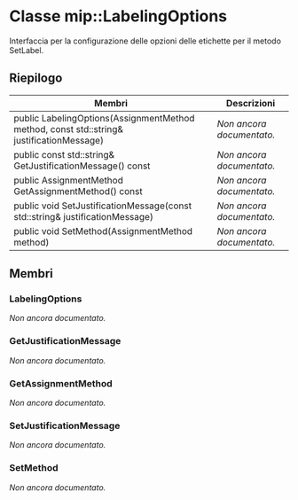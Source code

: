# <a name="class-miplabelingoptions"></a>Classe mip::LabelingOptions 
Interfaccia per la configurazione delle opzioni delle etichette per il metodo SetLabel.
  
## <a name="summary"></a>Riepilogo
 Membri                        | Descrizioni                                
--------------------------------|---------------------------------------------
 public LabelingOptions(AssignmentMethod method, const std::string& justificationMessage)  | _Non ancora documentato._
 public const std::string& GetJustificationMessage() const  | _Non ancora documentato._
 public AssignmentMethod GetAssignmentMethod() const  | _Non ancora documentato._
 public void SetJustificationMessage(const std::string& justificationMessage)  | _Non ancora documentato._
 public void SetMethod(AssignmentMethod method)  | _Non ancora documentato._
  
## <a name="members"></a>Membri
  
### <a name="labelingoptions"></a>LabelingOptions
_Non ancora documentato._

  
### <a name="getjustificationmessage"></a>GetJustificationMessage
_Non ancora documentato._

  
### <a name="getassignmentmethod"></a>GetAssignmentMethod
_Non ancora documentato._

  
### <a name="setjustificationmessage"></a>SetJustificationMessage
_Non ancora documentato._

  
### <a name="setmethod"></a>SetMethod
_Non ancora documentato._
